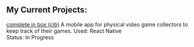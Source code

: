 ## My Current Projects:

[complete in box (cib)](https://lauramerris.github.io/cib/)
A mobile app for physical video game collectors to keep track of their games.
Used: React Native  
Status: In Progress

